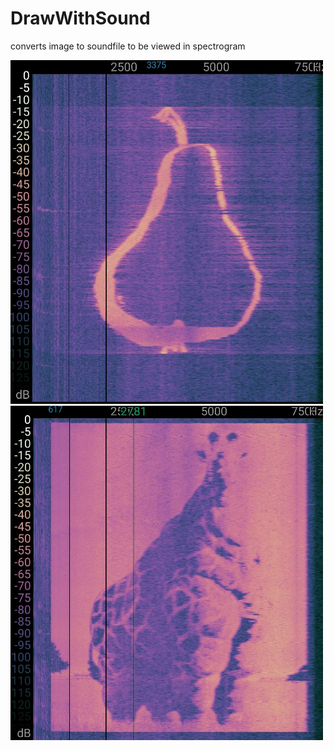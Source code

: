 # DrawWithSound

converts image to soundfile to be viewed in spectrogram

![Image](image_2.png)  
![Image](image_1.png)
